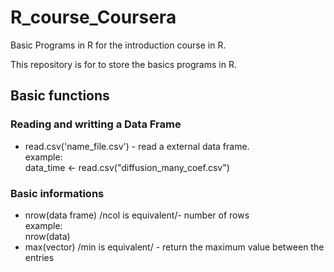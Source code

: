 # R_course_Coursera
Basic Programs in R for the introduction course in R.

This repository is for to store the basics programs in R. 


<h2> Basic functions</h2>


<h3> Reading and writting a Data Frame </h3>

<ul>
<li>read.csv('name_file.csv') - read a external data frame.<br>
example: <br>
data_time <- read.csv("diffusion_many_coef.csv")  
</li>
</ul>


<h3> Basic informations </h3>
<ul>
<li> nrow(data frame) /ncol is equivalent/- number of rows <br>
example:<br>
nrow(data)
</li>
<li>max(vector) /min is equivalent/ - return the maximum value between the entries <br>
</li>
</ul>



